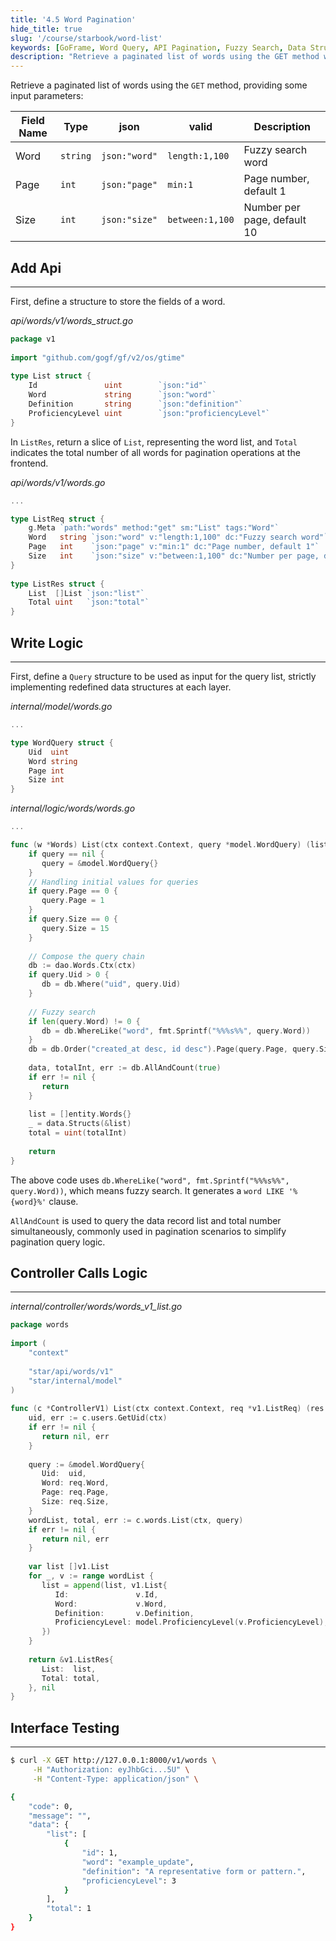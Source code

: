 ```yaml
---
title: '4.5 Word Pagination'
hide_title: true
slug: '/course/starbook/word-list'
keywords: [GoFrame, Word Query, API Pagination, Fuzzy Search, Data Structure, Word List, Interface Testing, GoFrame Framework, API Request, Data Processing]
description: "Retrieve a paginated list of words using the GET method with fuzzy search functionality. Define a structure to store word fields, including ID, word, definition, and proficiency level. Write Logic in the GoFrame framework for querying and paginating data operations. Invoke Logic through the Controller to achieve data retrieval and return, supporting comprehensive interface testing."
---
```

Retrieve a paginated list of words using the `GET` method, providing some input parameters:

| Field Name | Type       | json          | valid           | Description    |
| ---- | -------- | ------------- | --------------- | --------- |
| Word | `string` | `json:"word"` | `length:1,100`  | Fuzzy search word   |
| Page | `int`    | `json:"page"` | `min:1`         | Page number, default 1    |
| Size | `int`    | `json:"size"` | `between:1,100` | Number per page, default 10 |

## Add Api
---
First, define a structure to store the fields of a word.

*api/words/v1/words_struct.go*
```go
package v1  
  
import "github.com/gogf/gf/v2/os/gtime"  
  
type List struct {  
    Id               uint        `json:"id"`  
    Word             string      `json:"word"`  
    Definition       string      `json:"definition"`  
    ProficiencyLevel uint        `json:"proficiencyLevel"`
}
```

In `ListRes`, return a slice of `List`, representing the word list, and `Total` indicates the total number of all words for pagination operations at the frontend.

*api/words/v1/words.go*
```go
...

type ListReq struct {  
    g.Meta `path:"words" method:"get" sm:"List" tags:"Word"`  
    Word   string `json:"word" v:"length:1,100" dc:"Fuzzy search word"`  
    Page   int    `json:"page" v:"min:1" dc:"Page number, default 1"`  
    Size   int    `json:"size" v:"between:1,100" dc:"Number per page, default 10"`  
}  
  
type ListRes struct {  
    List  []List `json:"list"`  
    Total uint   `json:"total"`  
}
```

## Write Logic
---
First, define a `Query` structure to be used as input for the query list, strictly implementing redefined data structures at each layer.

*internal/model/words.go*
```go
...

type WordQuery struct {  
    Uid  uint  
    Word string  
    Page int  
    Size int  
}
```

*internal/logic/words/words.go*
```go
...

func (w *Words) List(ctx context.Context, query *model.WordQuery) (list []entity.Words, total uint, err error) {  
    if query == nil {  
       query = &model.WordQuery{}  
    }  
    // Handling initial values for queries  
    if query.Page == 0 {  
       query.Page = 1  
    }  
    if query.Size == 0 {  
       query.Size = 15  
    }  
  
    // Compose the query chain  
    db := dao.Words.Ctx(ctx)  
    if query.Uid > 0 {  
       db = db.Where("uid", query.Uid)  
    }  
  
    // Fuzzy search  
    if len(query.Word) != 0 {  
       db = db.WhereLike("word", fmt.Sprintf("%%%s%%", query.Word))  
    }  
    db = db.Order("created_at desc, id desc").Page(query.Page, query.Size)  
  
    data, totalInt, err := db.AllAndCount(true)  
    if err != nil {  
       return  
    }  
  
    list = []entity.Words{}  
    _ = data.Structs(&list)  
    total = uint(totalInt)  
  
    return  
}
```

The above code uses `db.WhereLike("word", fmt.Sprintf("%%%s%%", query.Word))`, which means fuzzy search. It generates a `word LIKE '%{word}%'` clause.

`AllAndCount` is used to query the data record list and total number simultaneously, commonly used in pagination scenarios to simplify pagination query logic.

## Controller Calls Logic
---
*internal/controller/words/words_v1_list.go*
```go
package words  
  
import (  
    "context"  
  
    "star/api/words/v1"
    "star/internal/model"
)  
  
func (c *ControllerV1) List(ctx context.Context, req *v1.ListReq) (res *v1.ListRes, err error) {  
    uid, err := c.users.GetUid(ctx)  
    if err != nil {  
       return nil, err  
    }  
  
    query := &model.WordQuery{  
       Uid:  uid,  
       Word: req.Word,  
       Page: req.Page,  
       Size: req.Size,  
    }  
    wordList, total, err := c.words.List(ctx, query)  
    if err != nil {  
       return nil, err  
    }  
  
    var list []v1.List  
    for _, v := range wordList {  
       list = append(list, v1.List{  
          Id:               v.Id,  
          Word:             v.Word,  
          Definition:       v.Definition,  
          ProficiencyLevel: model.ProficiencyLevel(v.ProficiencyLevel),  
       })  
    }  
  
    return &v1.ListRes{  
       List:  list,  
       Total: total,  
    }, nil  
}
```

## Interface Testing
---
```bash
$ curl -X GET http://127.0.0.1:8000/v1/words \
     -H "Authorization: eyJhbGci...5U" \
     -H "Content-Type: application/json" \

{
    "code": 0,
    "message": "",
    "data": {
        "list": [
            {
                "id": 1,
                "word": "example_update",
                "definition": "A representative form or pattern.",
                "proficiencyLevel": 3
            }
        ],
        "total": 1
    }
}
```